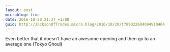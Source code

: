 ```yaml
---
layout: post
microblog: true
date: 2016-10-20 21:37 +1300
guid: http://JacksonOfTrades.micro.blog/2016/10/20/t789022604094910464.html
---
```

Even better that it doesn't have an awesome opening and then go to an average one (Tokyo Ghoul)
